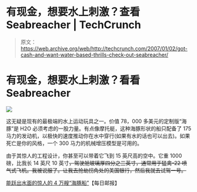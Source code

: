 # 有现金，想要水上刺激？查看 Seabreacher | TechCrunch

> 原文：<https://web.archive.org/web/http://techcrunch.com/2007/01/02/got-cash-and-want-water-based-thrills-check-out-seabreacher/>

# 有现金，想要水上刺激？看看 Seabreacher

![](img/2bdb48433857766966448253f35d3744.png)

这无疑是现有的最极端的水上运动玩具之一。价值 78，000 多美元的定制版“海豚”是 H2O 必须考虑的一股力量。有点像摩托艇，这种海豚形状的船只配备了 175 马力的发动机，以极快的速度推动你在水中穿行(如果有水的话也可以出去)。如果死亡是你的风格，一个 300 马力的机械增压模型是可用的。

由于其惊人的工程设计，你甚至可以带着它飞到 15 英尺高的空中。它重 1000 磅，比我长 14 英尺 10 英寸~~，驾驶舱玻璃厚四分之三英寸，通常用于猛禽-22 喷气式飞机。我被说服了。让我去抢劫拐角处的美国银行，然后我就去试驾一号。~~

[能跃出水面的惊人的 4 万艘“海豚船”](https://web.archive.org/web/20230322164155/http://www.dailymail.co.uk/pages/live/articles/technology/technology.html?in_article_id=425833&in_page_id=1965)【每日邮报】